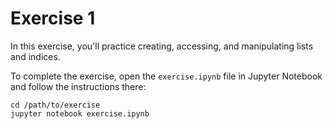 # Exercise 1

In this exercise, you'll practice creating, accessing, and manipulating lists and indices.

To complete the exercise, open the `exercise.ipynb` file in Jupyter Notebook and follow the instructions there:

```
cd /path/to/exercise
jupyter notebook exercise.ipynb
```
